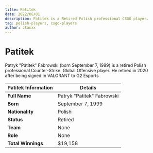 ```yaml
---
title: Patitek
date: 2022/06/01
description: Patitek is a Retired Polish professional CSGO player.
tag: polish-players, csgo-players
author: ctanxx
---
```


# Patitek

Patryk "Patitek" Fabrowski (born September 7, 1999) is a retired Polish professional Counter-Strike: Global Offensive player. He retired in 2020 after being signed in VALORANT to G2 Esports

| **Patitek Information** | **Details**                |
| ----------------------- | -------------------------- |
| **Full Name**           | Patryk "Patitek" Fabrowski |
| **Born**                | September 7, 1999          |
| **Nationality**         | Polish                     |
| **Status**              | Retired                    |
| **Team**                | None                       |
| **Role**                | None	                   |
| **Total Winnings**      | $19,158                    |